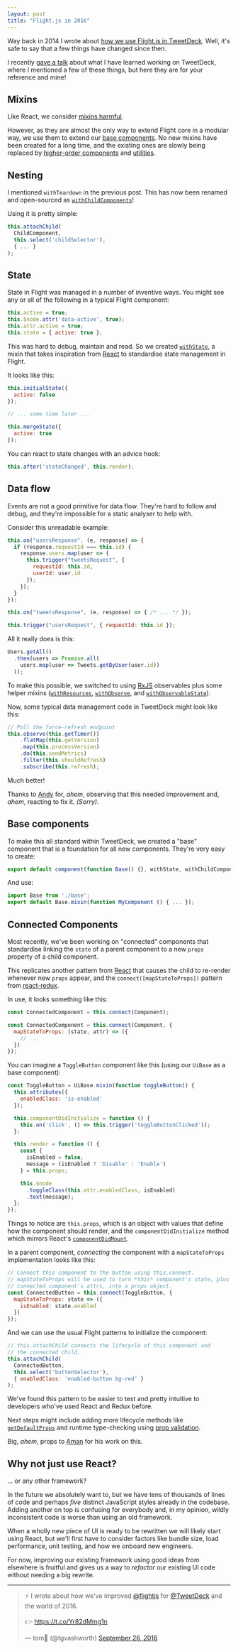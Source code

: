 ```yaml
---
layout: post
title: "Flight.js in 2016"
---
```


Way back in 2014 I wrote about [how we use Flight.js in TweetDeck](/2014/03/01/how-we-use-twitter-flight-in-tweetdeck.html). Well, it's safe to say that a few things have changed since then.

I recently [gave a talk](https://www.youtube.com/watch?v=BioQRsiMgcw) about what I have learned working on TweetDeck, where I mentioned a few of these things, but here they are for your reference and mine!

## Mixins

Like React, we consider [mixins harmful](https://facebook.github.io/react/blog/2016/07/13/mixins-considered-harmful.html).

However, as they are almost the only way to extend Flight core in a modular way, we use them to extend our [base components](#base-components). No new mixins have been created for a long time, and the existing ones are slowly being replaced by [higher-order components](#connected-components) and [utilities](https://facebook.github.io/react/blog/2016/07/13/mixins-considered-harmful.html#utility-methods).


## Nesting

I mentioned `withTeardown` in the previous post. This has now been renamed and open-sourced as [`withChildComponents`](https://github.com/flightjs/flight-with-child-components)!

Using it is pretty simple:

```js
this.attachChild(
  ChildComponent,
  this.select('childSelector'),
  { ... }
);
```

## State

State in Flight was managed in a number of inventive ways. You might see any or all of the following in a typical Flight component:

```js
this.active = true;
this.$node.attr('data-active', true);
this.attr.active = true;
this.state = { active: true };
```

This was hard to debug, maintain and read. So we created [`withState`](), a mixin that takes inspiration from [React](https://facebook.github.io/react/) to standardise state management in Flight.

It looks like this:

```js
this.initialState({
  active: false
});

// ... some time later ...

this.mergeState({
  active: true
});
```

You can react to state changes with an advice hook:

```js
this.after('stateChanged', this.render);
```

## Data flow

Events are not a good primitive for data flow. They're hard to follow and debug, and they're impossible for a static analyser to help with.

Consider this unreadable example:

```js
this.on("usersResponse", (e, response) => {
  if (response.requestId === this.id) {
    response.users.map(user => {
      this.trigger("tweetsRequest", {
        requestId: this.id,
        userId: user.id
      });
    });
  }
});

this.on("tweetsResponse", (e, response) => { /* ... */ });

this.trigger("usersRequest", { requestId: this.id });
```

All it really does is this:

```js
Users.getAll()
  .then(users => Promise.all(
    users.map(user => Tweets.getByUser(user.id))
  ));
```

To make this possible, we switched to using [RxJS](https://github.com/Reactive-Extensions/RxJS) observables plus some helper mixins ([`withResources`](https://github.com/flightjs/flight-with-resources), [`withObserve`](https://github.com/flightjs/flight-with-observe), and [`withObservableState`](https://github.com/flightjs/flight-with-observable-state)).

Now, some typical data management code in TweetDeck might look like this:

```js
// Poll the force-refresh endpoint
this.observe(this.getTimer())
    .flatMap(this.getVersion)
    .map(this.processVersion)
    .do(this.sendMetrics)
    .filter(this.shouldRefresh)
    .subscribe(this.refresh);
```

Much better!

Thanks to [Andy](https://twitter.com/andyhume) for, *ahem*, observing that this needed improvement and, *ahem*, reacting to fix it. *(Sorry)*.

## Base components

To make this all standard within TweetDeck, we created a "base" component that is a foundation for all new components. They're very easy to create:

```js
export default component(function Base() {}, withState, withChildComponents);
```

And use:

```js
import Base from './base';
export default Base.mixin(function MyComponent () { ... });
```

## Connected Components

Most recently, we've been working on "connected" components that standardise linking the `state` of a parent component to a new `props` property of a child component.

This replicates another pattern from [React](https://facebook.github.io/react/) that causes the child to re-render whenever new `props` appear, and the `connect([mapStateToProps])` pattern from [react-redux](https://github.com/reactjs/react-redux/blob/master/docs/api.md#connectmapstatetoprops-mapdispatchtoprops-mergeprops-options).

In use, it looks something like this:


```js
const ConnectedComponent = this.connect(Component);

const ConnectedComponent = this.connect(Component, {
  mapStateToProps: (state, attr) => ({
    // ...
  })
});
```

You can imagine a `ToggleButton` component like this (using our `UiBase` as a base component):

```js
const ToggleButton = UiBase.mixin(function toggleButton() {
  this.attributes({
    enabledClass: 'is-enabled'
  });

  this.componentDidInitialize = function () {
    this.on('click', () => this.trigger('toggleButtonClicked'));
  };

  this.render = function () {
    const {
      isEnabled = false,
      message = (isEnabled ? 'Disable' : 'Enable')
    } = this.props;

    this.$node
      .toggleClass(this.attr.enabledClass, isEnabled)
      .text(message);
  };
});
```

Things to notice are `this.props`, which is an object with values that define how the component should render, and the `componentDidInitialize` method which mirrors React's [`componentDidMount`](https://facebook.github.io/react/docs/component-specs.html#mounting-componentdidmount).

In a parent component, *connecting* the component with a `mapStateToProps` implementation looks like this:

```js
// Connect this component to the button using this.connect.
// mapStateToProps will be used to turn *this* component's state, plus the
// connected component's attrs, into a props object.
const ConnectedButton = this.connect(ToggleButton, {
  mapStateToProps: state => ({
    isEnabled: state.enabled
  })
});
```

And we can use the usual Flight patterns to initialize the component:

```js
// this.attachChild connects the lifecycle of this component and
// the connected child.
this.attachChild(
  ConnectedButton,
  this.select('buttonSelector'),
  { enabledClass: 'enabled-button bg-red' }
);
```

We've found this pattern to be easier to test and pretty intuitive to developers who've used React and Redux before.

Next steps might include adding more lifecycle methods like [`getDefaultProps`](https://facebook.github.io/react/docs/component-specs.html#getdefaultprops) and runtime type-checking using [prop validation](https://facebook.github.io/react/docs/reusable-components.html#prop-validation).

Big, *ahem*, props to [Aman](https://twitter.com/ajain) for his work on this.

## Why not just use React?

... or any other framework?

In the future we absolutely want to, but we have tens of thousands of lines of code and perhaps *five* distinct JavaScript styles already in the codebase. Adding another on top is confusing for everybody and, in my opinion, wildly inconsistent code is worse than using an old framework.

When a wholly new piece of UI is ready to be rewritten we will likely start using React, but we'll first have to consider factors like bundle size, load performance, unit testing, and how we onboard new engineers.

For now, improving our existing framework using good ideas from elsewhere is fruitful and gives us a way to *refactor* our existing UI code without needing a big rewrite.

---

<div class="tweet-embed">
<blockquote class="twitter-tweet" data-lang="en"><p lang="en" dir="ltr">⚡️ I wrote about how we&#39;ve improved <a href="https://twitter.com/flightjs">@flightjs</a> for <a href="https://twitter.com/TweetDeck">@TweetDeck</a> and the world of 2016.<br><br>👉 <a href="https://t.co/Yr82dMmg1n">https://t.co/Yr82dMmg1n</a></p>&mdash; tom🎈 (@tgvashworth) <a href="https://twitter.com/tgvashworth/status/780398170991955968">September 26, 2016</a></blockquote>
<script async src="//platform.twitter.com/widgets.js" charset="utf-8"></script>
</div>
